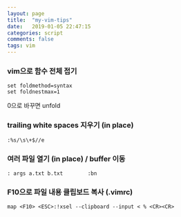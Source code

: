 ```yaml
---
layout: page
title:  "my-vim-tips"
date:   2019-01-05 22:47:15
categories: script
comments: false
tags: vim
---
```


### vim으로 함수 전체 접기

~~~vim
set foldmethod=syntax
set foldnestmax=1
~~~
0으로 바꾸면 unfold

### trailing white spaces 지우기 (in place)

~~~vim
:%s/\s\+$//e
~~~

### 여러 파일 열기 (in place)  / buffer 이동

~~~vim
: args a.txt b.txt        :bn 
~~~

### F10으로 파일 내용 클립보드 복사 (.vimrc)

~~~vim
map <F10> <ESC>:!xsel --clipboard --input < % <CR><CR>
~~~
